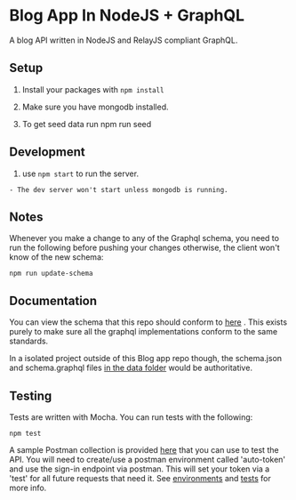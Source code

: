 # Blog App In NodeJS + GraphQL

A blog API written in NodeJS and RelayJS compliant GraphQL.


## Setup
1. Install your packages with `npm install`

2. Make sure you have mongodb installed.

3. To get seed data run npm run seed

## Development

  1. use `npm start` to run the server.

  	- The dev server won't start unless mongodb is running.

## Notes
Whenever you make a change to any of the Graphql schema, you need to run the following before pushing your changes otherwise, the client won't know of the new schema:

    npm run update-schema

## Documentation
You can view the schema that this repo should conform to [here](../api-resources/graphql/schema.graphql)	. This exists purely to make sure all the graphql implementations conform to the same standards.

In a isolated project outside of this Blog app repo though, the schema.json and schema.graphql files [in the data folder](data/) would be authoritative.

## Testing

Tests are written with Mocha. You can run tests with the following:

  	npm test
  
A sample Postman collection is provided [here](../api-resources/graphql/blog-app-graphql.json.postman_collection) that you can use to test the API. You will need to create/use a postman environment called 'auto-token' and use the sign-in endpoint via postman. This will set your token via a 'test' for all future requests that need it. See [environments](https://www.getpostman.com/docs/environments) and [tests](https://www.getpostman.com/docs/writing_tests) for more info.


